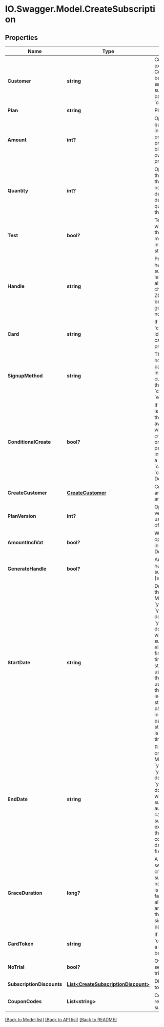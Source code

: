 # IO.Swagger.Model.CreateSubscription
## Properties

Name | Type | Description | Notes
------------ | ------------- | ------------- | -------------
**Customer** | **string** | Customer handle of existing customer. Customer can also be provided in same operation by supplying the parameter &#x60;create_customer&#x60;. | [optional] 
**Plan** | **string** | Plan handle | 
**Amount** | **int?** | Optional custom per quantity plan price including VAT. If provided the plan price billed for each billing period will be overridden by this price. | [optional] 
**Quantity** | **int?** | Optional quantity of the plan product for this subscription. If not provided the default is the default plan quantity defined for the plan. | [optional] 
**Test** | **bool?** | Test flag. If given it will be verified that the account state matches the intended create state. | [optional] [default to false]
**Handle** | **string** | Per account unique handle for the subscription. Max length 255 with allowable characters [a-zA-Z0-9_.-@]. Must be provided if generate_handle not defined. | [optional] 
**Card** | **string** | If signup method &#39;card&#39; is used a card id of an existing card must be provided | [optional] 
**SignupMethod** | **string** | The signup method, how to get the payment information from customer, one of the following: &#x60;card&#x60;, &#x60;card_token&#x60;, &#x60;email&#x60;, &#x60;link&#x60; | 
**ConditionalCreate** | **bool?** | If the subscription is eligable to bill for the first period right away, this option will make the creation conditional on a successfull payment of the first invoice. Will require a signup method of &#x60;card&#x60; or &#x60;card_token&#x60;. Default is false. | [optional] [default to false]
**CreateCustomer** | [**CreateCustomer**](CreateCustomer.md) | Create customer and subscription in an atomic operation | [optional] 
**PlanVersion** | **int?** | Optional plan version, default is to use newest version of plan | [optional] 
**AmountInclVat** | **bool?** | Whether the optional amount is including VAT. Defaults to true. | [optional] [default to false]
**GenerateHandle** | **bool?** | Auto generate handle on the form sub-[sequence_number] | [optional] [default to false]
**StartDate** | **string** | Date and time on the form &#x60;yyyy-MM-dd&#x60;, &#x60;yyyyMMdd&#x60;, &#x60;yyyy-MM-ddTHH:mm&#x60; and &#x60;yyyy-MM-ddTHH:mm:ss&#x60; from which the subscription is eligible to schedule first invoice. If no time part is given start of day will be used. A start date in the past can be used, but no more than one period length in the past. A start date in the past can result in an instant invoice for a past billing period start. Default value is current date and time. | [optional] 
**EndDate** | **string** | Fixed date and time on the form &#x60;yyyy-MM-dd&#x60;, &#x60;yyyyMMdd&#x60;, &#x60;yyyy-MM-ddTHH:mm&#x60; and &#x60;yyyy-MM-ddTHH:mm:ss&#x60; where the subscription will automatically cancel. The subscription will expire at the end of the billing period containing the end date. Default is no fixed end date. | [optional] 
**GraceDuration** | **long?** | A grace duration in seconds from the creation of a subscription where no dunning process is started for a failing invoice. This allows a certain amount of time for the customer to sign up with a payment method. | [optional] 
**CardToken** | **string** | If signup method &#39;card_token&#39; is used a card token must be provided | [optional] 
**NoTrial** | **bool?** | Override plan trial settings and disable trial | [optional] [default to false]
**SubscriptionDiscounts** | [**List&lt;CreateSubscriptionDiscount&gt;**](CreateSubscriptionDiscount.md) | Discounts to attach to subscription | [optional] 
**CouponCodes** | **List&lt;string&gt;** | Coupon codes to redeem for subscription | [optional] 

[[Back to Model list]](../README.md#documentation-for-models) [[Back to API list]](../README.md#documentation-for-api-endpoints) [[Back to README]](../README.md)

